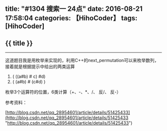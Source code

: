 title: "#1304 搜索一 24点"
date: 2016-08-21 17:58:04
categories: 【HihoCoder】
tags: [HihoCoder]
---
## {{ title }} ##

---

这道题目我是用枚举来实现的，利用C++的next_permutation可以来枚举数列，接着就是根据提示中给出的两类运算

1. ( ((a#b) # c) #d)
2. ( (a#b) # (c#d) )

枚举3个运算符的位置，6类计算（+、-、*、/、 反/、 反-）


参考资料：

[http://blog.csdn.net/qq_28954601/article/details/51425433](http://blog.csdn.net/qq_28954601/article/details/51425433 "http://blog.csdn.net/qq_28954601/article/details/51425433")